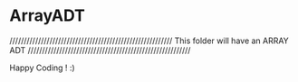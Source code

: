 # ArrayADT
/////////////////////////////////////////////////////////
This folder will have an ARRAY ADT
/////////////////////////////////////////////////////////

Happy Coding ! 
:)


